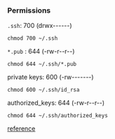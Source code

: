 ### Permissions

`.ssh`: 700 (drwx------)

```
chmod 700 ~/.ssh 
```

`*.pub` : 644 (-rw-r--r--)

```
chmod 644 ~/.ssh/*.pub 
```

private keys: 600 (-rw-------)
```
chmod 600 ~/.ssh/id_rsa 
```

authorized_keys: 644 (-rw-r--r--)
```
chmod 644 ~/.ssh/authorized_keys
```


[reference](https://superuser.com/questions/215504/permissions-on-private-key-in-ssh-folder)
